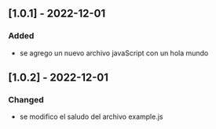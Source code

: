 ## [1.0.1] - 2022-12-01

### Added
- se agrego un nuevo archivo javaScript con un hola mundo


 ## [1.0.2] - 2022-12-01

 ### Changed
 - se modifico el saludo del archivo example.js